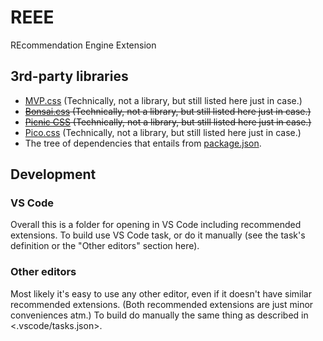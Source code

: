 # REEE

REcommendation Engine Extension

## 3rd-party libraries

- [MVP.css](https://github.com/andybrewer/mvp/blob/v1.8/mvp.css) (Technically, not a library, but still listed here just in case.)
- ~~[Bonsai.css](https://github.com/bonsaicss/bonsai.css/blob/v1.2.2/dist/bonsai.css) (Technically, not a library, but still listed here just in case.)~~
- ~~[Picnic CSS](https://github.com/franciscop/picnic/blob/v6.5.5/picnic.css) (Technically, not a library, but still listed here just in case.)~~
- [Pico.css](https://github.com/picocss/pico/blob/v1.4.3/css/pico.css) (Technically, not a library, but still listed here just in case.)
- The tree of dependencies that entails from [package.json](_node/package.json).

## Development

### VS Code

Overall this is a folder for opening in VS Code including recommended extensions.
To build use VS Code task, or do it manually (see the task's definition or the "Other editors" section here).

### Other editors

Most likely it's easy to use any other editor, even if it doesn't have similar recommended extensions.
(Both recommended extensions are just minor conveniences atm.)
To build do manually the same thing as described in <.vscode/tasks.json>.
